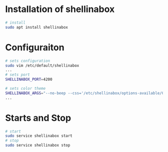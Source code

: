 # Installation of shellinabox
```bash
# install
sudo apt install shellinabox

```

# Configuraiton
```bash
# sets configuration
sudo vim /etc/default/shellinabox
...
# sets port
SHELLINABOX_PORT=4200

# sets color theme
SHELLINABOX_ARGS="--no-beep --css='/etc/shellinabox/options-available/00_White On Black.css'"
...
```

# Starts and Stop
```bash
# start
sudo service shellinabox start
# stop
sudo service shellinabox stop
```